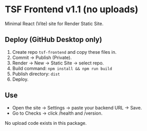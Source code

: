 # TSF Frontend v1.1 (no uploads)

Minimal React (Vite) site for Render Static Site.

## Deploy (GitHub Desktop only)
1. Create repo `tsf-frontend` and copy these files in.
2. Commit → Publish (Private).
3. Render → New → Static Site → select repo.
4. Build command: `npm install && npm run build`
5. Publish directory: `dist`
6. Deploy.

## Use
- Open the site → Settings → paste your backend URL → Save.
- Go to Checks → click /health and /version.

No upload code exists in this package.
